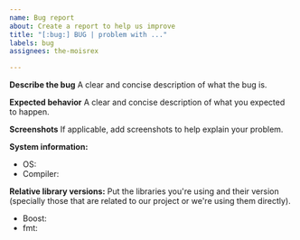 ```yaml
---
name: Bug report
about: Create a report to help us improve
title: "[:bug:] BUG | problem with ..."
labels: bug
assignees: the-moisrex

---
```


**Describe the bug**
A clear and concise description of what the bug is.

**Expected behavior**
A clear and concise description of what you expected to happen.

**Screenshots**
If applicable, add screenshots to help explain your problem.

**System information:**
 - OS: 
 - Compiler: 

**Relative library versions:**
Put the libraries you're using and their version (specially those that are related to our project or we're using them directly).
- Boost: 
- fmt:
